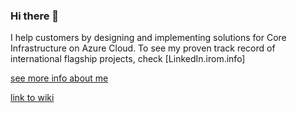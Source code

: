 ### Hi there 👋

I help customers by designing and implementing solutions for Core Infrastructure on Azure Cloud. To see my proven track record of international flagship projects, check [LinkedIn.irom.info]

[see more info about me](../../wiki/About-Me)

[link to wiki](../../wiki/)


<!--
**iromanovsky/iromanovsky** is a ✨ _special_ ✨ repository because its `README.md` (this file) appears on your GitHub profile.

Here are some ideas to get you started:

- 🔭 I’m currently working on ...
- 🌱 I’m currently learning ...
- 👯 I’m looking to collaborate on ...
- 🤔 I’m looking for help with ...
- 💬 Ask me about ...
- 📫 How to reach me: ...
- 😄 Pronouns: ...
- ⚡ Fun fact: ...
-->
